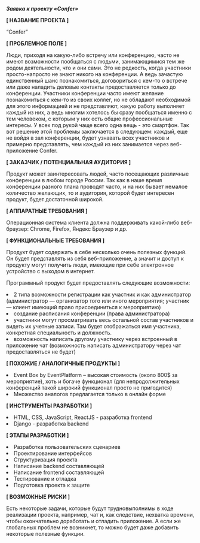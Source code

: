***Заявка к проекту «Confer»***

**[ НАЗВАНИЕ ПРОЕКТА ]**

“Confer”

**[ ПРОБЛЕМНОЕ ПОЛЕ ]**

Люди, приходя на какую-либо встречу или конференцию, часто не имеют возможности пообщаться с людьми, занимающимися тем же родом деятельности, что и они сами. Это не редкость, когда участники просто-напросто не знают никого на конференции. А ведь зачастую единственный шанс познакомиться,  договориться с кем-то о встрече или даже наладить деловые контакты предоставляется только до конференции. Участники конференции часто имеют желание познакомиться с кем-то из своих коллег, но не обладают необходимой для этого информацией и не представляют, какую работу выполняет каждый из них, а ведь многим хотелось бы сразу пообщаться именно с тем человеком, с которым у них есть общие профессиональные интересы. У всех под рукой чаще всего одна вещь - это смартфон. Так вот решение этой проблемы заключается в следующем: каждый, еще не войдя в зал конференции, будет узнавать всех участников и примерно представлять, чем каждый из них занимается через веб-приложение Confer.

**[ ЗАКАЗЧИК / ПОТЕНЦИАЛЬНАЯ АУДИТОРИЯ ]**

Продукт может заинтересовать людей, часто посещающих различные конференции в любом городе России. Так как в наше время конференции разного плана проводят часто, и на них бывает немалое количество желающих, то и аудитория, которой будет интересен продукт, будет достаточной широкой.

**[ АППАРАТНЫЕ ТРЕБОВАНИЯ ]**

Операционная система клиента должна поддерживать какой-либо веб-браузер: Chrome, Firefox, Яндекс Браузер и др.

**[ ФУНКЦИОНАЛЬНЫЕ ТРЕБОВАНИЯ ]**

Продукт будет содержать в себе несколько очень полезных функций. Он будет представлять из себя веб-приложение, а значит и доступ к продукту могут получить люди, имеющие при себе электронное устройство с выходом в интернет.

Программный продукт будет предоставлять следующие возможности:
    <li>2 типа возможности регистрации как участник и как администратор (администратор — организатор того или иного мероприятия; участник — клиент имеющий право присоединиться к мероприятию)
    <li>создание расписания конференции (права администратора)
    <li>участники могут просматривать весь остальной состав участников и видеть их учетные записи. Там будет отображаться имя участника, конкретная специальность и должность.
    <li>возможность написать другому участнику через встроенный в приложение чат (возможность написать администратору через чат предоставляться не будет)

**[ ПОХОЖИЕ / АНАЛОГИЧНЫЕ ПРОДУКТЫ ]**
    <li>Event Box by EventPlatform – высокая стоимость (около 800$ за мероприятие), хоть и богаче функционал (для непродолжительных конференций такой широкий функционал просто не пригодится)
    <li>Множество аналогов предлагается только в онлайн форме

**[ ИНСТРУМЕНТЫ РАЗРАБОТКИ ]**
    <li>HTML, CSS, JavaScript, ReactJS - разработка frontend
    <li>Django - разработка backend

**[ ЭТАПЫ РАЗРАБОТКИ ]**
    <li>Разработка пользовательских сценариев
    <li>Проектирование интерфейсов
    <li>Структуризация проекта
    <li>Написание backend составляющей
    <li>Написание frontend составляющей
    <li>Тестирование и отладка
    <li>Подготовка проекта к защите

**[ ВОЗМОЖНЫЕ РИСКИ ]**

Есть некоторые задачи, которые будут трудновыполнимы в ходе реализации проекта, например, чат и, как следствие, нехватка времени, чтобы окончательно доработать и отладить приложение. А если же глобальных проблем не возникнет, то можно будет даже добавить некоторые полезные функции.
